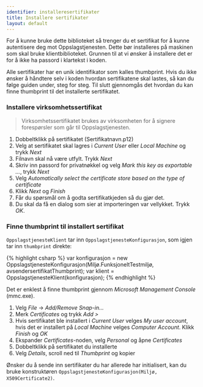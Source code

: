 ```yaml
---
identifier: installeresertifikater
title: Installere sertifikater
layout: default
---
```


For å kunne bruke dette biblioteket så trenger du et sertifikat for å kunne autentisere deg mot Oppslagstjenesten. Dette bør installeres på maskinen som skal bruke klientbiblioteket. Grunnen til at vi ønsker å installere det er for å ikke ha passord i klartekst i koden.

Alle sertifikater har en unik identifikator som kalles thumbprint. Hvis du ikke ønsker å håndtere selv i koden hvordan sertifikatene skal lastes, så kan du følge guiden under, steg for steg. Til slutt gjennomgås det hvordan du kan finne thumbprint til det installerte sertifikatet.

### Installere virksomhetssertifikat

> Virksomhetssertifikatet brukes av virksomheten for å signere forespørsler som går til Oppslagstjenesten.

1. Dobbeltklikk på sertifikatet (Sertifikatnavn.p12)
1. Velg at sertifikatet skal lagres i _Current User_ eller _Local Machine_ og trykk _Next_
1. Filnavn skal nå være utfylt. Trykk _Next_
1. Skriv inn passord for privatnøkkel og velg _Mark this key as exportable ..._, trykk _Next_
1. Velg _Automatically select the certificate store based on the type of certificate_
1. Klikk _Next_ og _Finish_
1. Får du spørsmål om å godta sertifikatkjeden så du gjør det.
1. Du skal da få en dialog som sier at importeringen var vellykket. Trykk _OK_.

### Finne thumbprint til installert sertifikat

`OppslagstjenesteKlient` tar inn `OppslagstjenesteKonfigurasjon`, som igjen tar inn `thumbprint` direkte:

{% highlight csharp %}
var konfigurasjon = new OppslagstjenesteKonfigurasjon(Miljø.FunksjoneltTestmiljø, avsendersertifikatThumbprint);
var klient = OppslagstjenesteKlient(konfigurasjon);
{% endhighlight %}

Det er enklest å finne thumbprint gjennom _Microsoft Management Console_ (mmc.exe).

1. Velg _File_ -> _Add/Remove Snap-in..._ 
1. Merk _Certificates_ og trykk _Add >_
1. Hvis sertifikatet ble installert i _Current User_ velges _My user account_, hvis det er installert på _Local Machine_ velges _Computer Account_. Klikk _Finish_ og _OK_
1. Ekspander _Certificates_-noden, velg _Personal_ og åpne _Certificates_
1. Dobbeltklikk på sertifikatet du installerte
1. Velg _Details_, scroll ned til _Thumbprint_ og kopier


Ønsker du å sende inn sertifikater du har allerede har initialisert, kan du bruke konstruktøren `OppslagstjenesteKonfigurasjon(Miljø, X509Certificate2)`.